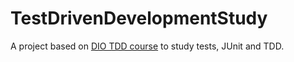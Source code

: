 # TestDrivenDevelopmentStudy
A project based on [DIO TDD course](https://web.digitalinnovation.one/course/aprenda-aplicar-testes-com-java/learning/2c9b79aa-b288-4103-b9b4-6550d20dff5c/?back=/browse) to study tests, JUnit and TDD.
